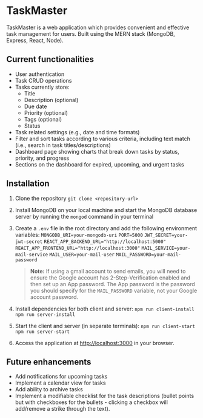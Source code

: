 # TaskMaster

TaskMaster is a web application which provides convenient and effective task management for users. Built using the MERN stack (MongoDB, Express, React, Node).

## Current functionalities
- User authentication
- Task CRUD operations
- Tasks currently store:
	- Title
	- Description (optional)
	- Due date
	- Priority (optional)
	- Tags (optional)
	- Status
- Task related settings (e.g., date and time formats)
- Filter and sort tasks according to various criteria, including text match (i.e., search in task titles/descriptions)
- Dashboard page showing charts that break down tasks by status, priority, and progress
- Sections on the dashboard for expired, upcoming, and urgent tasks


## Installation
1. Clone the repository
	`git clone <repository-url>`
	
2. Install MongoDB on your local machine and start the MongoDB database server by running the `mongod` command in your terminal

3. Create a `.env` file in the root directory and add the following environment variables:
	`MONGODB_URI=your-mongodb-uri`
	`PORT=5000`
	`JWT_SECRET=your-jwt-secret`
	`REACT_APP_BACKEND_URL="http://localhost:5000"`
	`REACT_APP_FRONTEND_URL="http://localhost:3000"`
	`MAIL_SERVICE=your-mail-service`
	`MAIL_USER=your-mail-user`
	`MAIL_PASSWORD=your-mail-password`

	> **Note:** If using a gmail account to send emails, you will need to ensure the Google account has 2-Step-Verification enabled and then set up an App password. The App password is the password you should specify for the `MAIL_PASSWORD` variable, not your Google account password.

4. Install dependencies for both client and server:
	`npm run client-install`
	`npm run server-install`

5. Start the client and server (in separate terminals):
	`npm run client-start`
	`npm run server-start`

6. Access the application at [http://localhost:3000](http://localhost:3000/) in your browser.


## Future enhancements
- Add notifications for upcoming tasks
- Implement a calendar view for tasks
- Add ability to archive tasks
- Implement a modifiable checklist for the task descriptions (bullet points but with checkboxes for the bullets \- clicking a checkbox will add/remove a strike through the text).